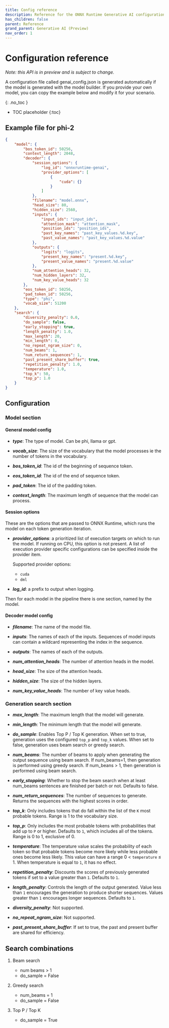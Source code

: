 ```yaml
---
title: Config reference
description: Reference for the ONNX Runtime Generative AI configuration file
has_children: false
parent: Reference
grand_parent: Generative AI (Preview)
nav_order: 1
---
```


# Configuration reference 

_Note: this API is in preview and is subject to change._

A configuration file called genai_config.json is generated automatically if the model is generated with the model builder. If you provide your own model, you can copy the example below and modify it for your scenario. 

{: .no_toc }

* TOC placeholder
{:toc}

## Example file for phi-2

```json
{
    "model": {
        "bos_token_id": 50256,
        "context_length": 2048,
        "decoder": {
            "session_options": {
                "log_id": "onnxruntime-genai",
                "provider_options": [
                    {
                        "cuda": {}
                    }
                ]
            },
            "filename": "model.onnx",
            "head_size": 80,
            "hidden_size": 2560,
            "inputs": {
                "input_ids": "input_ids",
                "attention_mask": "attention_mask",
                "position_ids": "position_ids",
                "past_key_names": "past_key_values.%d.key",
                "past_value_names": "past_key_values.%d.value"
            },
            "outputs": {
                "logits": "logits",
                "present_key_names": "present.%d.key",
                "present_value_names": "present.%d.value"
            },
            "num_attention_heads": 32,
            "num_hidden_layers": 32,
            "num_key_value_heads": 32
        },
        "eos_token_id": 50256,
        "pad_token_id": 50256,
        "type": "phi",
        "vocab_size": 51200
    },
    "search": {
        "diversity_penalty": 0.0,
        "do_sample": false,
        "early_stopping": true,
        "length_penalty": 1.0,
        "max_length": 20,
        "min_length": 0,
        "no_repeat_ngram_size": 0,
        "num_beams": 1,
        "num_return_sequences": 1,
        "past_present_share_buffer": true,
        "repetition_penalty": 1.0,
        "temperature": 1.0,
        "top_k": 50,
        "top_p": 1.0
    }
}
```

## Configuration

### Model section

#### General model config

* **_type_**: The type of model. Can be phi, llama or gpt.

* **_vocab_size_**: The size of the vocabulary that the model processes ie the number of tokens in the vocabulary.

* **_bos_token_id_**: The id of the beginning of sequence token.

* **_eos_token_id_**: The id of the end of sequence token.

* **_pad_token_**: The id of the padding token.

* **_context_length_**: The maximum length of sequence that the model can process.


#### Session options

These are the options that are passed to ONNX Runtime, which runs the model on each token generation iteration.

* **_provider_options_**: a prioritized list of execution targets on which to run the model. If running on CPU, this option is not present. A list of execution provider specific configurations can be specified inside the provider item.

  Supported provider options:
  * `cuda`
  * `dml`

* **_log_id_**: a prefix to output when logging.


Then for each model in the pipeline there is one section, named by the model. 

#### Decoder model config

* **_filename_**: The name of the model file.

* **_inputs_**: The names of each of the inputs. Sequences of model inputs can contain a wildcard representing the index in the sequence.

* **_outputs_**: The names of each of the outputs.

* **_num_attention_heads_**: The number of attention heads in the model.

* **_head_size_**: The size of the attention heads.

* **_hidden_size_**: The size of the hidden layers.

* **_num_key_value_heads_**: The number of key value heads.


### Generation search section

* **_max_length_**: The maximum length that the model will generate.

* **_min_length_**: The minimum length that the model will generate.

* **_do_sample_**: Enables Top P / Top K generation. When set to true, generation uses the configured `top_p` and `top_k` values. When set to false, generation uses beam search or greedy search.

* **_num_beams_**: The number of beams to apply when generating the output sequence using beam search. If num_beams=1, then generation is performed using greedy search. If num_beans > 1, then generation is performed using beam search.

* **_early_stopping_**:  Whether to stop the beam search when at least num_beams sentences are finished per batch or not. Defaults to false.

* **_num_return_sequences_**: The number of sequences to generate. Returns the sequences with the highest scores in order.

* **_top_k_**: Only includes tokens that do fall within the list of the `K` most probable tokens. Range is 1 to the vocabulary size.

* **_top_p_**: Only includes the most probable tokens with probabilities that add up to `P` or higher. Defaults to `1`, which includes all of the tokens. Range is 0 to 1, exclusive of 0.

* **_temperature_**: The temperature value scales the probability of each token so that probable tokens become more likely while less probable ones become less likely. This value can have a range  0 < `temperature` ≤ 1. When temperature is equal to `1`, it has no effect.

* **_repetition_penalty_**: Discounts the scores of previously generated tokens if set to a value greater than `1`. Defaults to `1`. 

* **_length_penalty_**: Controls the length of the output generated. Value less than `1` encourages the generation to produce shorter sequences. Values greater than `1` encourages longer sequences. Defaults to `1`.

* **_diversity_penalty_**: Not supported.

* **_no_repeat_ngram_size_**: Not supported.

* **_past_present_share_buffer_**: If set to true, the past and present buffer are shared for efficiency.  

## Search combinations

1. Beam search

   - num beams > 1
   - do_sample = False

2. Greedy search

   - num_beams = 1  
   - do_sample = False

3. Top P / Top K

   - do_sample = True
   